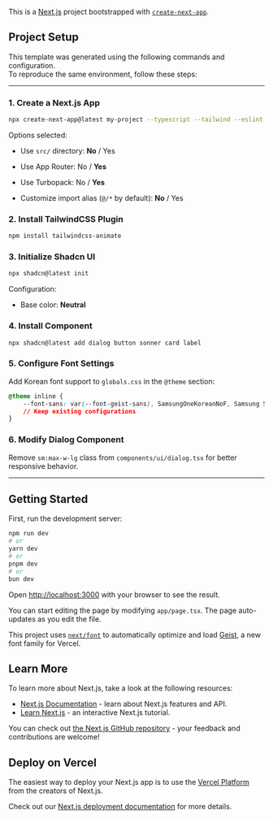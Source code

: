 This is a [Next.js](https://nextjs.org) project bootstrapped with [`create-next-app`](https://nextjs.org/docs/app/api-reference/cli/create-next-app).


## Project Setup

This template was generated using the following commands and configuration.  
To reproduce the same environment, follow these steps:

---

### 1. Create a Next.js App

```bash
npx create-next-app@latest my-project --typescript --tailwind --eslint
```
Options selected:

- Use `src/` directory: **No** / Yes

- Use App Router: No / **Yes**

- Use Turbopack: No / **Yes**

- Customize import alias (`@/*` by default): **No** / Yes

### 2. Install TailwindCSS Plugin

```bash
npm install tailwindcss-animate
```

### 3. Initialize Shadcn UI

```bash
npx shadcn@latest init
```
Configuration:
- Base color: **Neutral**

### 4. Install Component

```bash
npx shadcn@latest add dialog button sonner card label
```

### 5. Configure Font Settings

Add Korean font support to `globals.css` in the `@theme` section:
```css
@theme inline {
    --font-sans: var(--font-geist-sans), SamsungOneKoreanNoF, Samsung Sharp Sans, NotoSans, sans-serif;
    // Keep existing configurations
}
```

### 6. Modify Dialog Component

Remove `sm:max-w-lg` class from `components/ui/dialog.tsx` for better responsive behavior.

---

## Getting Started

First, run the development server:

```bash
npm run dev
# or
yarn dev
# or
pnpm dev
# or
bun dev
```

Open [http://localhost:3000](http://localhost:3000) with your browser to see the result.

You can start editing the page by modifying `app/page.tsx`. The page auto-updates as you edit the file.

This project uses [`next/font`](https://nextjs.org/docs/app/building-your-application/optimizing/fonts) to automatically optimize and load [Geist](https://vercel.com/font), a new font family for Vercel.

## Learn More

To learn more about Next.js, take a look at the following resources:

- [Next.js Documentation](https://nextjs.org/docs) - learn about Next.js features and API.
- [Learn Next.js](https://nextjs.org/learn) - an interactive Next.js tutorial.

You can check out [the Next.js GitHub repository](https://github.com/vercel/next.js) - your feedback and contributions are welcome!

## Deploy on Vercel

The easiest way to deploy your Next.js app is to use the [Vercel Platform](https://vercel.com/new?utm_medium=default-template&filter=next.js&utm_source=create-next-app&utm_campaign=create-next-app-readme) from the creators of Next.js.

Check out our [Next.js deployment documentation](https://nextjs.org/docs/app/building-your-application/deploying) for more details.
